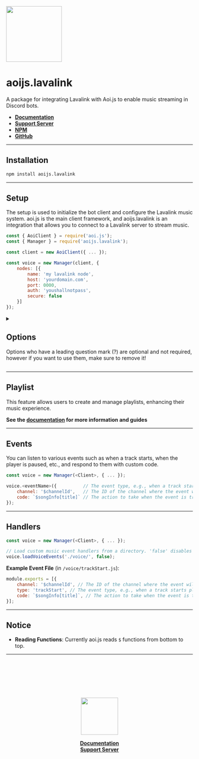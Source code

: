 <img src="https://cdn.noujs.my.id/guild/lavalink.png" width="150">

# aoijs.lavalink

A package for integrating Lavalink with Aoi.js to enable music streaming in Discord bots.

- **[ Documentation ](https://lavalink.noujs.my.id)**
- **[ Support Server ](https://discord.com/invite/hyQYXcVnmZ)**
- **[ NPM ](https://npmjs.org/package/aoijs.lavalink)**
- **[ GitHub ](https://github.com/tyowk/aoijs.lavalink)**

---

## Installation

```bash
npm install aoijs.lavalink
```

---

## Setup

The setup is used to initialize the bot client and configure the Lavalink music system. aoi.js is the main client framework, and aoijs.lavalink is an integration that allows you to connect to a Lavalink server to stream music.

```js
const { AoiClient } = require('aoi.js');
const { Manager } = require('aoijs.lavalink');

const client = new AoiClient({ ... });

const voice = new Manager(client, {
    nodes: [{
        name: 'my lavalink node',
        host: 'yourdomain.com',
        port: 0000,
        auth: 'youshallnotpass',
        secure: false
    }]
});
```

<details>
<summary><h2>Options</h2><p>Options who have a leading question mark (?) are optional and not required, however if you want to use them, make sure to remove it!</p></summary>
    
```js
new Manager(<Client>, {
    nodes: [{
        name: string,
        host: string,
        port: number,
        auth: string,
        secure: boolean
    },{ /* add more node */ }],

    maxQueueSize?: number,
    maxPlaylistSize?: number,
    maxHistorySize?: number,
    searchEngine?: string,
    debug?: boolean,
    defaultVolume?: number,
    maxVolume?: number,
    noLimitVolume?: boolean,
    deleteNowPlaying?: boolean
});
```

### Default Options
| Option | Type | Default | Description |
|--------|------|---------|--------------------|
| nodes | **[`Array`](#node-options)** | | (see below) |
| maxQueueSize | number | 100 | Maximum number of tracks that can be queued for playback. |
| maxPlaylistSize | number | 100 | Maximum number of tracks that can be in a playlist. |
| maxHistorySize | number | 100 | Maximum number of tracks that can be saved in the history. |
| searchEngine | string | youtube | Default search engine. You can set this to 'soundcloud' or 'spotify' or others. |
| debug | boolean | false | Whether to enable debug logs for the music client. |
| defaultVolume | number | 100 | Set default volume when the player created. |
| maxVolume | number | 200 | Maximum volume player can handle. |
| noLimitVolume | boolean | false | Whether to enable no limit volume (not recommended). |
| deleteNowPlaying | number | 200 | Whether to enable auto-delete now playing message when track ends. |

### Node Options
| Option | Type | Description |
|--------|------|--------------------|
| Name | string | custom name for the Lavalink node (can be any string) |
| host | string | URL to your Lavalink node. Replace with your actual Lavalink server URL. |
| port | number | Your lavalink server port. |
| auth | boolean | Authentication password for the Lavalink node. |
| secure | boolean | Set to true if your Lavalink server uses SSL/TLS (HTTPS). |

see [here](https://guide.shoukaku.shipgirl.moe/guides/2-options/) for more client options.

</details>

---

## Playlist

This feature allows users to create and manage playlists, enhancing their music experience.

**See the [documentation](https://lavalink.noujs.my.id/guides/playlist) for more information and guides**

---

## Events

You can listen to various events such as when a track starts, when the player is paused, etc., and respond to them with custom code.

```js
const voice = new Manager(<Client>, { ... });

voice.<eventName>({          // The event type, e.g., when a track starts playing ('trackStart').
    channel: '$channelId',   // The ID of the channel where the event will trigger (can be dynamic or static).
    code: `$songInfo[title]` // The action to take when the event is triggered. Here it will return the title of the song.
});
```

---

## Handlers

```js
const voice = new Manager(<Client>, { ... });

// Load custom music event handlers from a directory. 'false' disables debug logs.
voice.loadVoiceEvents('./voice/', false);
```

**Example Event File** (in `/voice/trackStart.js`):

```js
module.exports = [{
    channel: '$channelId', // The ID of the channel where the event will trigger (can be dynamic or static).
    type: 'trackStart', // The event type, e.g., when a track starts playing ('trackStart').
    code: `$songInfo[title]`, // The action to take when the event is triggered. Here it will return the title of the song.
}];
```

---

## Notice

- **Reading Functions**: Currently aoi.js reads `$` functions from bottom to top.

---

<div align="center">
<br>
<br>
<br>
<br>
<br>
<br>
<img src="https://cdn.noujs.my.id/guild/lavabird.png" width="100">
<br>

**[ Documentation ](https://lavalink.noujs.my.id)** <br>
**[ Support Server ](https://discord.com/invite/hyQYXcVnmZ)**

</div>
